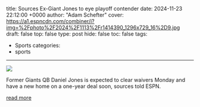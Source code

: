 title: Sources Ex-Giant Jones to eye playoff contender
date: 2024-11-23 22:12:00 +0000
author: "Adam Schefter"
cover: https://a1.espncdn.com/combiner/i?img=%2Fphoto%2F2024%2F1113%2Fr1414390_1296x729_16%2D9.jpg
draft: false
top: false
type: post
hide: false
toc: false
tags:
  - Sports
categories:
  - sports
---

![](https://a1.espncdn.com/combiner/i?img=%2Fphoto%2F2024%2F1113%2Fr1414390_1296x729_16%2D9.jpg)

Former Giants QB Daniel Jones is expected to clear waivers Monday and have a new home on a one-year deal soon, sources told ESPN.

[read more](https://www.espn.com/nfl/story/_/id/42568113/sources-daniel-jones-expected-opt-playoff-contender)
